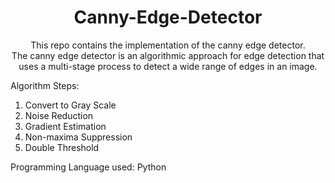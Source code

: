 <h1 align="center">Canny-Edge-Detector</h1 align="center">

<p align="center">
  This repo contains the implementation of the canny edge detector.
  <br>
  The canny edge detector is an algorithmic approach for edge detection that uses a multi-stage process to detect a wide range of edges in an image.
</p>

Algorithm Steps:
1. Convert to Gray Scale
2. Noise Reduction
3. Gradient Estimation
4. Non-maxima Suppression
5. Double Threshold

Programming Language used: Python
